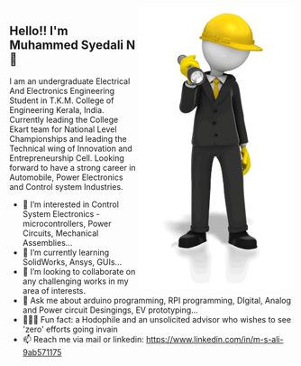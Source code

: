 <img align="right" src="https://github.com/M-S-Ali/M-S-Ali/blob/master/M-S-Ali%20Profile%20Readme%20GIF.gif?raw=true" alt="" width=275px height=500px/>

## Hello!! I'm Muhammed Syedali N 👋

I am an undergraduate Electrical And Electronics Engineering Student in T.K.M. College of Engineering Kerala, India. Currently leading the College Ekart team for National Level Championships and leading the Technical wing of Innovation and Entrepreneurship Cell. Looking forward to have a strong career in Automobile, Power Electronics and Control system Industries.

- 👀 I’m interested in Control System Electronics - microcontrollers, Power Circuits, Mechanical Assemblies...
- 🌱 I’m currently learning SolidWorks, Ansys, GUIs... 
- 💞️ I’m looking to collaborate on any challenging works in my area of interests.
- 💬 Ask me about arduino programming, RPI programming, DIgital, Analog and Power circuit Desingings, EV prototyping...
- 🚴🏽‍♀️ Fun fact: a Hodophile and an unsolicited advisor who wishes to see 'zero' efforts going invain
- 📫 Reach me via mail or linkedin: https://www.linkedin.com/in/m-s-ali-9ab571175 
